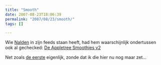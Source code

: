 ```yaml
---
title: "Smooth"
date: 2007-08-23T18:06:39
permalink: "2007/08/23/smooth/"
tags: []

---
```

Wie [Nalden](http://www.nalden.net/?p=406 "http://www.nalden.net/?p=406") in zijn feeds staan heeft, had hem waarschijnlijk ondertussen ook al gechecked: [De Appletree Smoothies v2](http://www.appletreerecords.net/index.php?section=artists&subsection=release&id=191&subid=258 "http://www.appletreerecords.net/index.php?section=artists&subsection=release&id=191&subid=258")

Net zoals [de eerste](http://www.appletreerecords.net/index.php?section=artists&subsection=release&id=191&subid=199 "http://www.appletreerecords.net/index.php?section=artists&subsection=release&id=191&subid=199") eigenlijk, zonde dat ik die hier nu nog maar zet…
